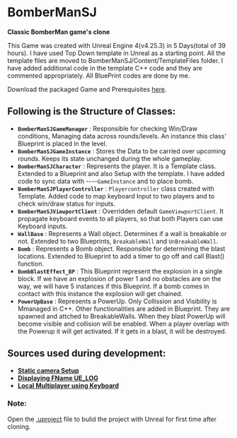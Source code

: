 # BomberManSJ
**Classic BomberMan game's clone**

This Game was created with Unreal Engine 4(v4.25.3) in 5 Days(total of 39 hours). I have used Top Down template in Unreal as a starting point. All the template files are moved to BomberManSJ/Content/TemplateFiles folder. I have added additional code in the template C++ code and they are commented appropriately. All BluePrint codes are done by me.

Download the packaged Game and Prerequisites [here](BomberManSJ/DistributionPackage/).

## Following is the Structure of Classes:
- **`BomberManSJGameManager`** : Responsible for checking Win/Draw conditions, Managing data across rounds/levels. An instance this class' Blueprint is placed in the level.
- **`BomberManSJGameInstance`** : Stores the Data to be carried over upcoming rounds. Keeps its state unchanged during the whole gameplay.
- **`BomberManSJCharacter`** : Represents the player. It is a Template class. Extended to a Blueprint and also Setup with the template. I have added code to sync data with ----`GameInstance` and to place bomb.
- **`BomberManSJPlayerController`** : `Playercontroller` class created with Template. Added code to map keyboard Input to two players and to check win/draw status for inputs.
- **`BomberManSJViewportClient`** : Overridden default `GameViewportClient`. It propagate keyboard events to all players, so that both Players can use Keyboard inputs.
- **`WallBase`** : Represents a Wall object. Determines if a wall is breakable or not. Extended to two Blueprints, `BreakableWall` and `UnBreakableWall`.
- **`Bomb`** : Represents a Bomb object. Responsible for determining the blast locations. Extended to Blueprint to add a timer to go off and call Blast() function.
- **`BombBlastEffect_BP`** : This Blueprint represent the explosion in a single block. If we have an explosion of power 1 and no obstacles are on the way, we will have 5 instances if this Blueprint. If a bomb comes in contact with this instance the explosion will get chained.
- **`PowerUpBase`** : Represents a PowerUp. Only Collission and Visibility is Mmanaged in C++. Other functionalities are added in Blueprint. They are spawned and attched to BreakableWalls. When they blast PowerUp will become visible and collision will be enabled. When a player overlap with the Powerup it will get activated. If it gets in a blast, it will be destroyed.

## Sources used during development:
- [**Static camera Setup**](https://docs.unrealengine.com/en-US/InteractiveExperiences/UsingCameras/Blueprints/index.html)
- [**Displaying FName UE_LOG**](https://answers.unrealengine.com/questions/370716/ue-log-unable-to-print-an-fname-from-uactivemontag.html)
- [**Local Multiplayer using Keyboard**](https://michaeljcole.github.io/wiki.unrealengine.com/Local_Multiplayer_Tips/)

### Note:
Open the [.uproject](BomberManSJ/BomberManSJ.uproject) file to bulid the project with Unreal for first time after cloning.
